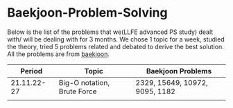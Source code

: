 # Baekjoon-Problem-Solving

Below is the list of the problems that we(LLFE advanced PS study) dealt with/ will be dealing with for 3 months.
We chose 1 topic for a week, studied the theory, tried 5 problems related and debated to derive the best solution.
All the problems are from [baekjoon](https://www.acmicpc.net/).

|Period|Topic|Baekjoon Problems|
|------|-----|-----------------|
|21.11.22-27|Big-O notation, Brute Force|2329, 15649, 10972, 9095, 1182|
||||
